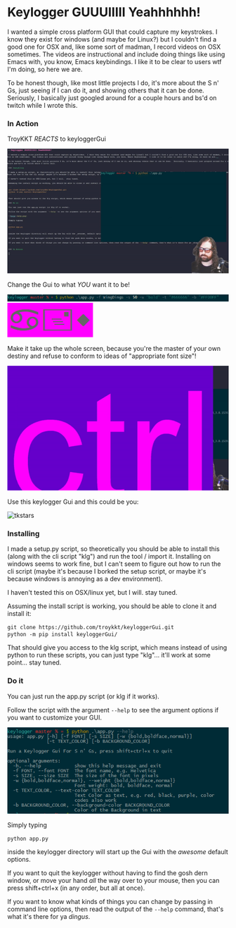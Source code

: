 # Keylogger GUUUIIIII Yeahhhhhh!

I wanted a simple cross platform GUI that could capture my keystrokes.  I know they exist for windows (and maybe for Linux?) but I couldn't find a good one for OSX and, like some sort of madman, I record videos on OSX sometimes.  The videos are instructional and include doing things like using Emacs with, you know, Emacs keybindings.  I like it to be clear to users wtf I'm doing, so here we are.  

To be honest though, like most little projects I do, it's more about the S n' Gs, just seeing if I can do it, and showing others that it can be done.  Seriously, I basically just googled around for a couple hours and bs'd on twitch while I wrote this.

### In Action

TroyKKT *REACTS* to keyloggerGui

![omg!](omg.gif)

Change the Gui to what _YOU_ want it to be!

![your way](yourway.png)
![your way cap](yourwaycap.png)

Make it take up the whole screen, because you're the master of your own destiny and refuse to conform to ideas of "appropriate font size"!

![pekaboo](pekaboo.gif)

Use this keylogger Gui and this could be you:

![tkstars](tko_stars.gif)

### Installing

I made a setup.py script, so theoretically you should be able to install this (along with the cli script "klg") and run the tool / import it.  Installing on windows seems to work fine, but I can't seem to figure out how to run the cli script (maybe it's because I borked the setup script, or maybe it's because windows is annoying as a dev environment).

I haven't tested this on OSX/linux yet, but I will.  stay tuned.

Assuming the install script is working, you should be able to clone it and install it:

```
git clone https://github.com/troykkt/keyloggerGui.git
python -m pip install keyloggerGui/
```

That should give you access to the klg script, which means instead of using python to run these scripts, you can just type "klg"... it'll work at some point... stay tuned.

### Do it

You can just run the app.py script (or klg if it works).

Follow the script with the argument `--help` to see the argument options if you want to customize your GUI.

![help](help.png)

Simply typing 

```
python app.py
```

inside the keylogger directory will start up the Gui with the _awesome_ default options.

If you want to quit the keylogger without having to find the gosh dern window, or move your hand _all_ the way over to your mouse, then you can press shift+ctrl+x (in any order, but all at once).

If you want to know what kinds of things you can change by passing in command line options, then read the output of the `--help` command, that's what it's there for ya _dingus_.






